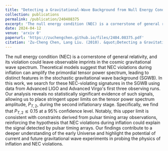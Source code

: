 ```yaml
---
title: "Detecting a Gravitational-Wave Background from Null Energy Condition Violation-Prospects for Taiji"
collection: publications
permalink: /publication/240408375
excerpt: 'The null energy condition (NEC) is a cornerstone of general relativity, and its violation could leave observable imprints in the cosmic gravitational wave spectrum. Theoretical models suggest that NEC violations during inflation can amplify the primordial tensor power spectrum, leading to distinct features in the stochastic gravitational wave background (SGWB). In this work, we search for these NEC-violating signatures in the SGWB using data from Advanced LIGO and Advanced Virgo's first three observing runs. Our analysis reveals no statistically significant evidence of such signals, allowing us to place stringent upper limits on the tensor power spectrum amplitude, $P_{T,2}$, during the second inflationary stage. Specifically, we find that $P_{T,2} \lesssim 0.15$ at a $95\%$ confidence level. Notably, this upper limit is consistent with constraints derived from pulsar timing array observations, reinforcing the hypothesis that NEC violations during inflation could explain the signal detected by pulsar timing arrays. Our findings contribute to a deeper understanding of the early Universe and highlight the potential of current and future gravitational wave experiments in probing the physics of inflation and NEC violations.'
date: 2024-04-12
venue: 'arxiv 0'
paperurl: 'https://zuchengchen.github.io/files/2404.08375.pdf'
citation: 'Zu-Cheng Chen, Lang Liu. (2010). &quot;Detecting a Gravitational-Wave Background from Null Energy Condition Violation-Prospects for Taiji.&quot; <i>Journal 1</i>. 1(2).'
---
```

The null energy condition (NEC) is a cornerstone of general relativity, and its violation could leave observable imprints in the cosmic gravitational wave spectrum. Theoretical models suggest that NEC violations during inflation can amplify the primordial tensor power spectrum, leading to distinct features in the stochastic gravitational wave background (SGWB). In this work, we search for these NEC-violating signatures in the SGWB using data from Advanced LIGO and Advanced Virgo's first three observing runs. Our analysis reveals no statistically significant evidence of such signals, allowing us to place stringent upper limits on the tensor power spectrum amplitude, $P_{T,2}$, during the second inflationary stage. Specifically, we find that $P_{T,2} \lesssim 0.15$ at a $95\%$ confidence level. Notably, this upper limit is consistent with constraints derived from pulsar timing array observations, reinforcing the hypothesis that NEC violations during inflation could explain the signal detected by pulsar timing arrays. Our findings contribute to a deeper understanding of the early Universe and highlight the potential of current and future gravitational wave experiments in probing the physics of inflation and NEC violations.
